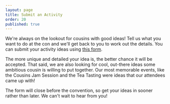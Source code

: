```yaml
---
layout: page
title: Submit an Activity
order: 20
published: true
---
```


We're always on the lookout for cousins with good ideas! Tell us what you want to do at the con and we'll get back to you to work out the details. You can submit your activity ideas using [this form](https://docs.google.com/forms/d/e/1FAIpQLSf8lJBH8NTmf5ixCQoi8UuOdhEry3wVM_p6zT5yx5Dpze05Vw/viewform?fbclid=IwAR35yPjVwgPXyYXONCqP3yn5BDQXkNfYZyv_FiXOqzh0PX1THQEhhQYxh_I).

The more unique and detailed your idea is, the better chance it will be accepted. That said, we are also looking for cool, out-there ideas some ambitious cousin is willing to put together. Our most memorable events, like the Cousins Jam Session and the Tea Tasting were ideas that our attendees came up with!

The form will close before the convention, so get your ideas in sooner rather than later. We can't wait to hear from you!
